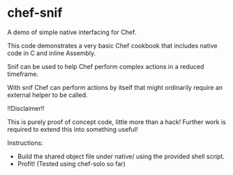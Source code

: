 chef-snif
=========

A demo of simple native interfacing for Chef.   

This code demonstrates a very basic Chef cookbook that includes native code in C and inline Assembly. 

Snif can be used to help Chef perform complex actions in a reduced timeframe. 

With snif Chef can perform actions by itself that might ordinarily require an external helper to be called. 

!!Disclaimer!!

This is purely proof of concept code, little more than a hack! Further work is required to 
extend this into something useful! 

Instructions: 

- Build the shared object file under native/ using the provided shell script. 
- Profit!   (Tested using chef-solo so far) 
